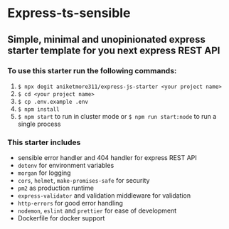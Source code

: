 # Express-ts-sensible

## Simple, minimal and unopinionated express starter template for you next express REST API

### To use this starter run the following commands:

1. `$ npx degit aniketmore311/express-js-starter <your project name>`
2. `$ cd <your project name>`
3. `$ cp .env.example .env`
4. `$ npm install`
5. `$ npm start` to run in cluster mode or `$ npm run start:node` to run a single process

### This starter includes

- sensible error handler and 404 handler for express REST API
- `dotenv` for environment variables
- `morgan` for logging
- `cors`, `helmet`, `make-promises-safe` for security
- `pm2` as production runtime
- `express-validator` and validation middleware for validation
- `http-errors` for good error handling
- `nodemon`, `eslint` and `prettier` for ease of development
- Dockerfile for docker support
